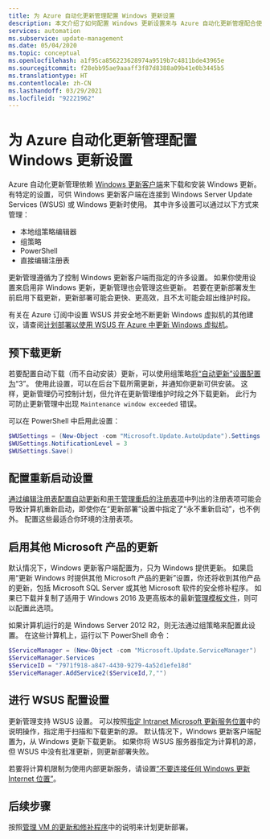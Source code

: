```yaml
---
title: 为 Azure 自动化更新管理配置 Windows 更新设置
description: 本文介绍了如何配置 Windows 更新设置来与 Azure 自动化更新管理配合使用。
services: automation
ms.subservice: update-management
ms.date: 05/04/2020
ms.topic: conceptual
ms.openlocfilehash: a1f95ca856223628974a9519b7c4811bde43965e
ms.sourcegitcommit: f28ebb95ae9aaaff3f87d8388a09b41e0b3445b5
ms.translationtype: HT
ms.contentlocale: zh-CN
ms.lasthandoff: 03/29/2021
ms.locfileid: "92221962"
---
```

# <a name="configure-windows-update-settings-for-azure-automation-update-management"></a>为 Azure 自动化更新管理配置 Windows 更新设置

Azure 自动化更新管理依赖 [Windows 更新客户端](/windows/deployment/update/windows-update-overview)来下载和安装 Windows 更新。 有特定的设置，可供 Windows 更新客户端在连接到 Windows Server Update Services (WSUS) 或 Windows 更新时使用。 其中许多设置可以通过以下方式来管理：

- 本地组策略编辑器
- 组策略
- PowerShell
- 直接编辑注册表

更新管理遵循为了控制 Windows 更新客户端而指定的许多设置。 如果你使用设置来启用非 Windows 更新，更新管理也会管理这些更新。 若要在更新部署发生前启用下载更新，更新部署可能会更快、更高效，且不太可能会超出维护时段。

有关在 Azure 订阅中设置 WSUS 并安全地不断更新 Windows 虚拟机的其他建议，请查阅[计划部署以使用 WSUS 在 Azure 中更新 Windows 虚拟机](/azure/architecture/example-scenario/wsus/)。

## <a name="pre-download-updates"></a>预下载更新

若要配置自动下载（而不自动安装）更新，可以使用组策略[将“自动更新”设置配置为](/windows-server/administration/windows-server-update-services/deploy/4-configure-group-policy-settings-for-automatic-updates##configure-automatic-updates)“3”。 使用此设置，可以在后台下载所需更新，并通知你更新可供安装。 这样，更新管理仍可控制计划，但允许在更新管理维护时段之外下载更新。 此行为可防止更新管理中出现 `Maintenance window exceeded` 错误。

可以在 PowerShell 中启用此设置：

```powershell
$WUSettings = (New-Object -com "Microsoft.Update.AutoUpdate").Settings
$WUSettings.NotificationLevel = 3
$WUSettings.Save()
```

## <a name="configure-reboot-settings"></a>配置重新启动设置

[通过编辑注册表配置自动更新](/windows/deployment/update/waas-wu-settings#configuring-automatic-updates-by-editing-the-registry)和[用于管理重启的注册表项](/windows/deployment/update/waas-restart#registry-keys-used-to-manage-restart)中列出的注册表项可能会导致计算机重新启动，即使你在“更新部署”设置中指定了“永不重新启动”，也不例外。 配置这些最适合你环境的注册表项。

## <a name="enable-updates-for-other-microsoft-products"></a>启用其他 Microsoft 产品的更新

默认情况下，Windows 更新客户端配置为，只为 Windows 提供更新。 如果启用“更新 Windows 时提供其他 Microsoft 产品的更新”设置，你还将收到其他产品的更新，包括 Microsoft SQL Server 或其他 Microsoft 软件的安全修补程序。 如果已下载并复制了适用于 Windows 2016 及更高版本的最新[管理模板文件](https://support.microsoft.com/help/3087759/how-to-create-and-manage-the-central-store-for-group-policy-administra)，则可以配置此选项。

如果计算机运行的是 Windows Server 2012 R2，则无法通过组策略来配置此设置。 在这些计算机上，运行以下 PowerShell 命令：

```powershell
$ServiceManager = (New-Object -com "Microsoft.Update.ServiceManager")
$ServiceManager.Services
$ServiceID = "7971f918-a847-4430-9279-4a52d1efe18d"
$ServiceManager.AddService2($ServiceId,7,"")
```

## <a name="make-wsus-configuration-settings"></a>进行 WSUS 配置设置

更新管理支持 WSUS 设置。 可以按照[指定 Intranet Microsoft 更新服务位置](/windows/deployment/update/waas-wu-settings#specify-intranet-microsoft-update-service-location)中的说明操作，指定用于扫描和下载更新的源。 默认情况下，Windows 更新客户端配置为，从 Windows 更新下载更新。 如果你将 WSUS 服务器指定为计算机的源，但 WSUS 中没有批准更新，则更新部署失败。 

若要将计算机限制为使用内部更新服务，请设置[“不要连接任何 Windows 更新 Internet 位置”](/windows-server/administration/windows-server-update-services/deploy/4-configure-group-policy-settings-for-automatic-updates#do-not-connect-to-any-windows-update-internet-locations)。

## <a name="next-steps"></a>后续步骤

按照[管理 VM 的更新和修补程序](manage-updates-for-vm.md)中的说明来计划更新部署。
